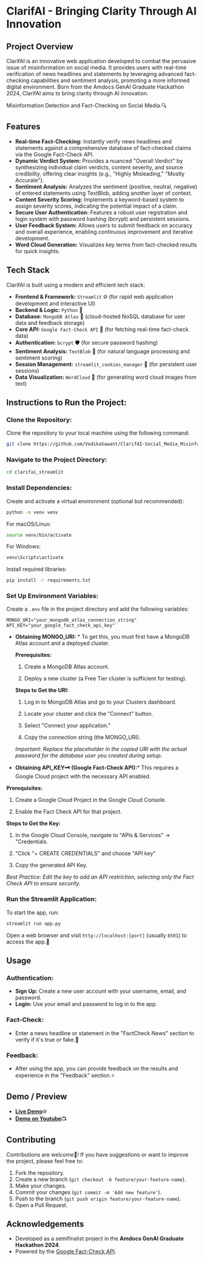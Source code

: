 # ClarifAI - Bringing Clarity Through AI Innovation

## Project Overview

ClarifAI is an innovative web application developed to combat the pervasive issue of misinformation on social media. It provides users with real-time verification of news headlines and statements by leveraging advanced fact-checking capabilities and sentiment analysis, promoting a more informed digital environment. Born from the Amdocs GenAI Graduate Hackathon 2024, ClarifAI aims to bring clarity through AI innovation.

Misinformation Detection and Fact-Checking on Social Media.🔍

## Features

* **Real-time Fact-Checking:** Instantly verify news headlines and statements against a comprehensive database of fact-checked claims via the Google Fact-Check API.
* **Dynamic Verdict System:** Provides a nuanced "Overall Verdict" by synthesizing individual claim verdicts, content severity, and source credibility, offering clear insights (e.g., "Highly Misleading," "Mostly Accurate").
* **Sentiment Analysis:** Analyzes the sentiment (positive, neutral, negative) of entered statements using TextBlob, adding another layer of context.
* **Content Severity Scoring:** Implements a keyword-based system to assign severity scores, indicating the potential impact of a claim.
* **Secure User Authentication:** Features a robust user registration and login system with password hashing (bcrypt) and persistent sessions.
* **User Feedback System:** Allows users to submit feedback on accuracy and overall experience, enabling continuous improvement and iterative development.
* **Word Cloud Generation:** Visualizes key terms from fact-checked results for quick insights.

## Tech Stack

ClarifAI is built using a modern and efficient tech stack:

* **Frontend & Framework:** `Streamlit` 🌐 (for rapid web application development and interactive UI)
* **Backend & Logic:** `Python` 🐍
* **Database:** `MongoDB Atlas` 🍃 (cloud-hosted NoSQL database for user data and feedback storage)
* **Core API:** `Google Fact-Check API` 🔑 (for fetching real-time fact-check data)
* **Authentication:** `bcrypt` 🛡️ (for secure password hashing)
* **Sentiment Analysis:** `TextBlob` 📖 (for natural language processing and sentiment scoring)
* **Session Management:** `streamlit_cookies_manager` 🍪 (for persistent user sessions)
* **Data Visualization:** `WordCloud` 📝 (for generating word cloud images from text)

## Instructions to Run the Project:

### Clone the Repository:

Clone the repository to your local machine using the following command:

```bash
git clone https://github.com/VedikaSawant/ClarifAI-Social_Media_Misinformation_Detection.git
````

### Navigate to the Project Directory:

```bash
cd clarifai_streamlit
```

### Install Dependencies:

Create and activate a virtual environment (optional but recommended):

```bash
python -m venv venv
```

For macOS/Linux:

```bash
source venv/bin/activate
```

For Windows:

```bash
venv\Scripts\activate
```

Install required libraries:

```bash
pip install -r requirements.txt
```

### Set Up Environment Variables:

Create a `.env` file in the project directory and add the following variables:

```
MONGO_URI="your_mongodb_atlas_connection_string"
API_KEY="your_google_fact_check_api_key"
```

  * **Obtaining MONGO\_URI:** *
     To get this, you must first have a MongoDB Atlas account and a deployed cluster.
   
     **Prerequisites:**
     
     1. Create a MongoDB Atlas account.
     
     2. Deploy a new cluster (a Free Tier cluster is sufficient for testing).
     
     **Steps to Get the URI:**
     
     1. Log in to MongoDB Atlas and go to your Clusters dashboard.
     
     2. Locate your cluster and click the "Connect" button.
     
     3. Select "Connect your application."
     
     4. Copy the connection string (the MONGO_URI).
     
     *Important: Replace the <password> placeholder in the copied URI with the actual password for the database user you created during setup.*

  * **Obtaining API\_KEY🗝️ (Google Fact-Check API):***
  This requires a Google Cloud project with the necessary API enabled.
  
  **Prerequisites:**
  
  1. Create a Google Cloud Project in the Google Cloud Console.
  
  2. Enable the Fact Check API for that project.
  
  **Steps to Get the Key:**
  1. In the Google Cloud Console, navigate to "APIs & Services" $\rightarrow$ "Credentials.
  
  2. "Click "+ CREATE CREDENTIALS" and choose "API key"
  
  3. Copy the generated API Key.
  
  *Best Practice: Edit the key to add an API restriction, selecting only the Fact Check API to ensure security.*

### Run the Streamlit Application:

To start the app, run:

```bash
streamlit run app.py
```

Open a web browser and visit `http://localhost:[port]` (usually `8501`) to access the app.🚀

## Usage

### Authentication:

  * **Sign Up:** Create a new user account with your username, email, and password.
  * **Login:** Use your email and password to log in to the app.

### Fact-Check:

  * Enter a news headline or statement in the "FactCheck News" section to verify if it's true or fake.🧐

### Feedback:

  * After using the app, you can provide feedback on the results and experience in the "Feedback" section.⭐

## Demo / Preview

  * [**Live Demo**](https://clarifai-social-media-misinformation-detection.streamlit.app/)🌐
  * [**Demo on Youtube**](https://youtu.be/EcwSyNZv2Zw)📺

## Contributing

Contributions are welcome🤝\! If you have suggestions or want to improve the project, please feel free to:

1.  Fork the repository.
2.  Create a new branch (`git checkout -b feature/your-feature-name`).
3.  Make your changes.
4.  Commit your changes (`git commit -m 'Add new feature'`).
5.  Push to the branch (`git push origin feature/your-feature-name`).
6.  Open a Pull Request.

## Acknowledgements

  * Developed as a semifinalist project in the **Amdocs GenAI Graduate Hackathon 2024**.
  * Powered by the [Google Fact-Check API](https://www.google.com/search?q=https://developers.google.com/fact-check/api).

<!-- end list -->
